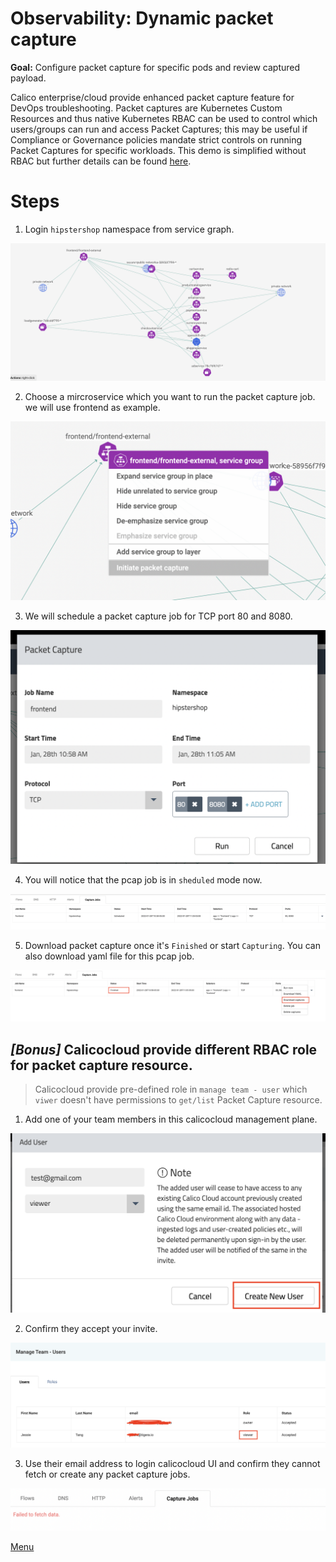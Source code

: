 # Observability: Dynamic packet capture

**Goal:** Configure packet capture for specific pods and review captured payload. 

Calico enterprise/cloud provide enhanced packet capture feature for DevOps troubleshooting. Packet captures are Kubernetes Custom Resources and thus native Kubernetes RBAC can be used to control which users/groups can run and access Packet Captures; this may be useful if Compliance or Governance policies mandate strict controls on running Packet Captures for specific workloads. This demo is simplified without RBAC but further details can be found [here](https://docs.tigera.io/v3.10/visibility/packetcapture).


# Steps


 1. Login `hipstershop` namespace from service graph. 

  ![hipstershop](../img/hipstershop-ns.png)


 2. Choose a mircroservice which you want to run the packet capture job. we will use frontend as example.

  ![front end](../img/frontend-ms.png)


 3. We will schedule a packet capture job for TCP port 80 and 8080. 


  ![schedule packet capture](../img/schedule-packet-capture.png)


 4. You will notice that the pcap job is in `sheduled` mode now. 
   
  ![sheduled](../img/sheduled.png)


 5. Download packet capture once it's `Finished` or start `Capturing`. You can also download yaml file for this pcap job. 

  ![download packet capture](../img/download-packet-capture.png)

   


## *[Bonus]* Calicocloud provide different RBAC role for packet capture resource. 

 > Calicocloud provide pre-defined role in `manage team - user` which `viwer` doesn't have permissions to `get/list` Packet Capture resource. 

 1. Add one of your team members in this calicocloud management plane. 

  ![create new user](../img/create-user.png)


 2. Confirm they accept your invite. 
  
  ![manage team user](../img/manage-team.png)

 3. Use their email address to login calicocloud UI and confirm they cannot fetch or create any packet capture jobs.
  
  ![fail to fetch](../img/fail-pc-file.png)



[Menu](../README.md)